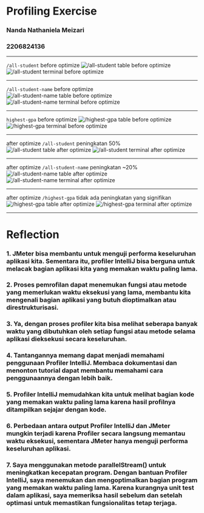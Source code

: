 <h1>Profiling Exercise</h1>

### Nanda Nathaniela Meizari
### 2206824136

---

`/all-student` before optimize
![/all-student table before optimize](https://media.discordapp.net/attachments/1216986392614142003/1217302600333004890/image.png?ex=66038864&is=65f11364&hm=322d15b194b44af68f82078ad9fccdb690e2ead5d320b492e85ed11b5ba68de0&=&format=webp&quality=lossless&width=960&height=307)
![/all-student terminal before optimize](https://media.discordapp.net/attachments/1216986392614142003/1217305811714441326/image.png?ex=66038b61&is=65f11661&hm=9f2832b42bba45d407b7f40bb9057cc8b5c762597ebd9283f487feebaadcf481&=&format=webp&quality=lossless&width=960&height=183)

---

`/all-student-name` before optimize
![/all-student-name table before optimize](https://media.discordapp.net/attachments/1216986392614142003/1217306581662957698/image.png?ex=66038c19&is=65f11719&hm=95f387ed851b238b772045789a7142d96c4fe8db6b6912aab442f6a3e6c31aa3&=&format=webp&quality=lossless&width=960&height=308)
![/all-student-name terminal before optimize](https://media.discordapp.net/attachments/1216986392614142003/1217306919136657499/image.png?ex=66038c69&is=65f11769&hm=a4549b3470302e7b43d9db7b5a87a5f99b90ac197bef1246dc194940b52b65d6&=&format=webp&quality=lossless&width=960&height=184)

---

`highest-gpa` before optimize
![/highest-gpa table before optimize](https://media.discordapp.net/attachments/1216986392614142003/1217307547414036611/image.png?ex=66038cff&is=65f117ff&hm=de64f1f4e5df6b875ffdbffdabddabdfb88b2f1307819690ce0a3a50f110b327&=&format=webp&quality=lossless&width=960&height=307)
![/highest-gpa terminal before optimize](https://media.discordapp.net/attachments/1216986392614142003/1217307770186108999/image.png?ex=66038d34&is=65f11834&hm=62206cdf522b7099dab686e46b16fe20f98d915dfbe01c2f2d7dab185c929cee&=&format=webp&quality=lossless&width=960&height=180)

---

after optimize `/all-student` peningkatan 50%
![/all-student table after optimize](https://media.discordapp.net/attachments/1216986392614142003/1217311080573964350/image.png?ex=6603904a&is=65f11b4a&hm=bfa7c6dd8dda8baaae6e6df392b2bf0a707f4b8170dd7b5edc5dcf96cf281d8d&=&format=webp&quality=lossless&width=550&height=175)
![/all-student terminal after optimize](https://media.discordapp.net/attachments/1216986392614142003/1217312098712031302/image.png?ex=6603913c&is=65f11c3c&hm=68db4bb21f9583ed09fbadb8336cf24835f812448bb467089a6b09f32e773102&=&format=webp&quality=lossless&width=960&height=182)

---

after optimize `/all-student-name` peningkatan ~20%
![/all-student-name table after optimize](https://media.discordapp.net/attachments/1216986392614142003/1217312359576768534/image.png?ex=6603917b&is=65f11c7b&hm=9761fb9c54eb3b904e59d6709d464cf16655e3cc5b87b84bc7163a03efadcb8b&=&format=webp&quality=lossless&width=960&height=307)
![/all-student-name terminal after optimize](https://media.discordapp.net/attachments/1216986392614142003/1217312710455332864/image.png?ex=660391ce&is=65f11cce&hm=08c384dbcd29c0e48d89f41aa9136faeb6ed85d8723f2a41561a1856be6a7977&=&format=webp&quality=lossless&width=960&height=181)

---

after optimize `/highest-gpa` tidak ada peningkatan yang signifikan
![/highest-gpa table after optimize](https://media.discordapp.net/attachments/1216986392614142003/1217312920313139210/image.png?ex=66039200&is=65f11d00&hm=1542b130e7700fa4e8b567831aed642724655a721c61f16a3396b2cfa2809418&=&format=webp&quality=lossless&width=960&height=307)
![/highest-gpa terminal after optimize](https://media.discordapp.net/attachments/1216986392614142003/1217313086525014058/image.png?ex=66039228&is=65f11d28&hm=b57e0259fd1e40ba3d182c2cb30eb028dd25a6872ab074db2df1a65fe144f993&=&format=webp&quality=lossless&width=960&height=179)

---

# Reflection

### 1. JMeter bisa membantu untuk menguji performa keseluruhan aplikasi kita. Sementara itu, profiler IntelliJ bisa berguna untuk melacak bagian aplikasi kita yang memakan waktu paling lama.
### 2. Proses pemrofilan dapat menemukan fungsi atau metode yang memerlukan waktu eksekusi yang lama, membantu kita mengenali bagian aplikasi yang butuh dioptimalkan atau direstrukturisasi.
### 3. Ya, dengan proses profiler kita bisa melihat seberapa banyak waktu yang dibutuhkan oleh setiap fungsi atau metode selama aplikasi dieksekusi secara keseluruhan.
### 4. Tantangannya memang dapat menjadi memahami penggunaan Profiler IntelliJ. Membaca dokumentasi dan menonton tutorial dapat membantu memahami cara penggunaannya dengan lebih baik.
### 5. Profiler IntelliJ memudahkan kita untuk melihat bagian kode yang memakan waktu paling lama karena hasil profilnya ditampilkan sejajar dengan kode.
### 6. Perbedaan antara output Profiler IntelliJ dan JMeter mungkin terjadi karena Profiler secara langsung memantau waktu eksekusi, sementara JMeter hanya menguji performa keseluruhan aplikasi.
### 7. Saya menggunakan metode parallelStream() untuk meningkatkan kecepatan program. Dengan bantuan Profiler IntelliJ, saya menemukan dan mengoptimalkan bagian program yang memakan waktu paling lama. Karena kurangnya unit test dalam aplikasi, saya memeriksa hasil sebelum dan setelah optimasi untuk memastikan fungsionalitas tetap terjaga.